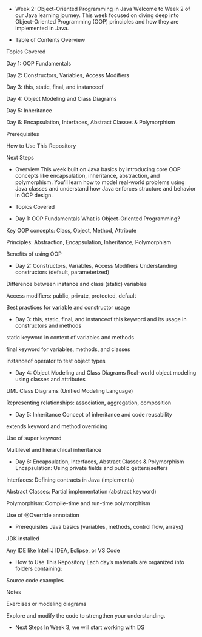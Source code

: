 * Week 2: Object-Oriented Programming in Java
Welcome to Week 2 of our Java learning journey. This week focused on diving deep into Object-Oriented Programming (OOP) principles and how they are implemented in Java.

* Table of Contents
Overview

Topics Covered

Day 1: OOP Fundamentals

Day 2: Constructors, Variables, Access Modifiers

Day 3: this, static, final, and instanceof

Day 4: Object Modeling and Class Diagrams

Day 5: Inheritance

Day 6: Encapsulation, Interfaces, Abstract Classes & Polymorphism

Prerequisites

How to Use This Repository

Next Steps

* Overview
This week built on Java basics by introducing core OOP concepts like encapsulation, inheritance, abstraction, and polymorphism. You’ll learn how to model real-world problems using Java classes and understand how Java enforces structure and behavior in OOP design.

* Topics Covered
* Day 1: OOP Fundamentals
What is Object-Oriented Programming?

Key OOP concepts: Class, Object, Method, Attribute

Principles: Abstraction, Encapsulation, Inheritance, Polymorphism

Benefits of using OOP

* Day 2: Constructors, Variables, Access Modifiers
Understanding constructors (default, parameterized)

Difference between instance and class (static) variables

Access modifiers: public, private, protected, default

Best practices for variable and constructor usage

* Day 3: this, static, final, and instanceof
this keyword and its usage in constructors and methods

static keyword in context of variables and methods

final keyword for variables, methods, and classes

instanceof operator to test object types

* Day 4: Object Modeling and Class Diagrams
Real-world object modeling using classes and attributes

UML Class Diagrams (Unified Modeling Language)

Representing relationships: association, aggregation, composition

* Day 5: Inheritance
Concept of inheritance and code reusability

extends keyword and method overriding

Use of super keyword

Multilevel and hierarchical inheritance

* Day 6: Encapsulation, Interfaces, Abstract Classes & Polymorphism
Encapsulation: Using private fields and public getters/setters

Interfaces: Defining contracts in Java (implements)

Abstract Classes: Partial implementation (abstract keyword)

Polymorphism: Compile-time and run-time polymorphism

Use of @Override annotation

* Prerequisites
Java basics (variables, methods, control flow, arrays)

JDK installed

Any IDE like IntelliJ IDEA, Eclipse, or VS Code

* How to Use This Repository
Each day’s materials are organized into folders containing:

Source code examples

Notes

Exercises or modeling diagrams

Explore and modify the code to strengthen your understanding.

* Next Steps
In Week 3, we will start working with DS
